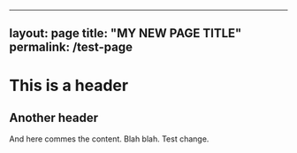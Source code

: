 -----------------------------------
layout: page
title: "MY NEW PAGE TITLE"
permalink: /test-page
-----------------------------------

# This is a header

## Another header

And here commes the content. Blah blah.
Test change.
